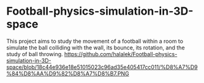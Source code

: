 # Football-physics-simulation-in-3D-space
This project aims to study the movement of a football within a room to simulate the ball colliding with the wall, its bounce, its rotation, and the study of ball throwing.
https://github.com/halalek/Football-physics-simulation-in-3D-space/blob/18c44e936e18e51015023c96ad35e405417cc011/%D8%A7%D9%84%D8%AA%D9%82%D8%A7%D8%B7.PNG
